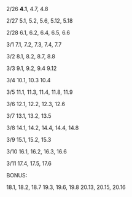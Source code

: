 2/26 <b>4.1</b>, 4.7, 4.8

2/27 5.1, 5.2, 5.6, 5.12, 5.18

2/28 6.1, 6.2, 6.4, 6.5, 6.6

3/1 7.1, 7.2, 7.3, 7.4, 7.7

3/2 8.1, 8.2, 8.7, 8.8

3/3 9.1, 9.2, 9.4 9.12

3/4 10.1, 10.3 10.4

3/5 11.1, 11.3, 11.4, 11.8, 11.9

3/6 12.1, 12.2, 12.3, 12.6

3/7 13.1, 13.2, 13.5

3/8 14.1, 14.2, 14.4, 14.4, 14.8

3/9 15.1, 15.2, 15.3

3/10 16.1, 16.2, 16.3, 16.6

3/11 17.4, 17.5, 17.6

BONUS:

18.1, 18.2, 18.7
19.3, 19.6, 19.8
20.13, 20.15, 20.16